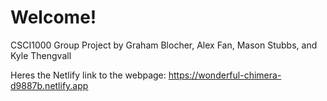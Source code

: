 # Welcome!

CSCI1000 Group Project by Graham Blocher, Alex Fan, Mason Stubbs, and Kyle Thengvall 

Heres the Netlify link to the webpage: https://wonderful-chimera-d9887b.netlify.app
